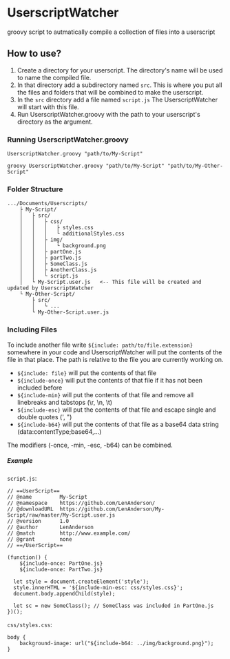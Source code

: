 # UserscriptWatcher
groovy script to autmatically compile a collection of files into a userscript


## How to use?
1. Create a directory for your userscript. The directory's name will be used to name the compiled file.
2. In that directory add a subdirectory named `src`. This is where you put all the files and folders that will be combined to make the userscript.
3. In the `src` directory add a file named `script.js` The UserscriptWatcher will start with this file.
4. Run UserscriptWatcher.groovy with the path to your userscript's directory as the argument.

### Running UserscriptWatcher.groovy
```
UserscriptWatcher.groovy "path/to/My-Script"
```
```
groovy UserscriptWatcher.groovy "path/to/My-Script" "path/to/My-Other-Script"
```

### Folder Structure
```
.../Documents/Userscripts/
    ├ My-Script/
    │   ├ src/
    │   │   ├ css/
    │   │   │   ├ styles.css
    │   │   │   └ additionalStyles.css
    │   │   ├ img/
    │   │   │   └ background.png
    │   │   ├ partOne.js
    │   │   ├ partTwo.js
    │   │   ├ SomeClass.js
    │   │   ├ AnotherClass.js
    │   │   └ script.js
    │   └ My-Script.user.js   <-- This file will be created and updated by UserscriptWatcher
    └ My-Other-Script/
        ├ src/
        │   └ ...
        └ My-Other-Script.user.js
```

### Including Files
To include another file write `${include: path/to/file.extension}` somewhere in your code and UserscriptWatcher will put the contents of the file in that place. The path is relative to the file you are currently working on.

- `${include: file}` will put the contents of that file
- `${include-once}` will put the contents of that file if it has not been included before
- `${include-min}` will put the contents of that file and remove all linebreaks and tabstops (\r, \n, \t)
- `${include-esc}` will put the contents of that file and escape single and double quotes (', ")
- `${include-b64}` will put the contents of that file as a base64 data string (data:contentType;base64,...)

The modifiers (-once, -min, -esc, -b64) can be combined.

##### Example

`script.js`:
```
// ==UserScript==
// @name         My-Script
// @namespace    https://github.com/LenAnderson/
// @downloadURL  https://github.com/LenAnderson/My-Script/raw/master/My-Script.user.js
// @version      1.0
// @author       LenAnderson
// @match        http://www.example.com/
// @grant        none
// ==/UserScript==

(function() {
	${include-once: PartOne.js}
	${include-once: PartTwo.js}
	
  let style = document.createElement('style');
  style.innerHTML = '${include-min-esc: css/styles.css}';
  document.body.appendChild(style);
  
  let sc = new SomeClass(); // SomeClass was included in PartOne.js
})();
```

`css/styles.css`:
```
body {
    background-image: url("${include-b64: ../img/background.png}");
}
```
